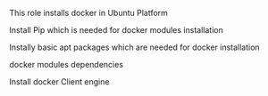 This role installs docker in Ubuntu Platform

Install Pip which is needed for docker modules installation

Instally basic apt packages which are needed for docker installation

docker modules dependencies

Install docker Client engine 
